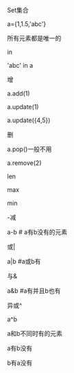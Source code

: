 Set集合

a={1,1.5,'abc'}

所有元素都是唯一的

in

'abc' in a

增

a.add(1)

a.update(1)

a.update({4,5})

删

a.pop()一般不用

a.remove(2)

len

max

min



-减

a-b # a有b没有的元素



或|

a|b #a或b有



与&

a&b #a有并且b也有





异或^

a^b

a和b不同时有的元素

a有b没有

b有a没有